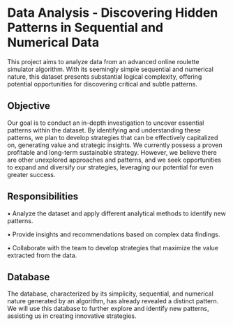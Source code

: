 # Data Analysis - Discovering Hidden Patterns in Sequential and Numerical Data

This project aims to analyze data from an advanced online roulette simulator algorithm. With its seemingly simple sequential and numerical nature, this dataset presents substantial logical complexity, offering potential opportunities for discovering critical and subtle patterns.

## Objective
Our goal is to conduct an in-depth investigation to uncover essential patterns within the dataset. By identifying and understanding these patterns, we plan to develop strategies that can be effectively capitalized on, generating value and strategic insights.
We currently possess a proven profitable and long-term sustainable strategy. However, we believe there are other unexplored approaches and patterns, and we seek opportunities to expand and diversify our strategies, leveraging our potential for even greater success.

## Responsibilities
•	Analyze the dataset and apply different analytical methods to identify new patterns.

•	Provide insights and recommendations based on complex data findings.

•	Collaborate with the team to develop strategies that maximize the value extracted from the data.

## Database
The database, characterized by its simplicity, sequential, and numerical nature generated by an algorithm, has already revealed a distinct pattern. We will use this database to further explore and identify new patterns, assisting us in creating innovative strategies.
